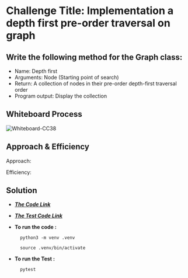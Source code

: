 # Challenge Title: Implementation a depth first pre-order traversal on graph
## Write the following method for the Graph class:

- Name: Depth first
- Arguments: Node (Starting point of search)
- Return: A collection of nodes in their pre-order depth-first traversal order
- Program output: Display the collection



## Whiteboard Process
![Whiteboard-CC38](./Whiteboard-CC38.PNG)

## Approach & Efficiency

Approach:


Efficiency:




## Solution
- **_[The Code Link](./graph/graph.py)_**

- **_[The Test Code Link](./tests/test_graph.py)_**

- **To run the code :**

        python3 -m venv .venv

        source .venv/bin/activate
    
- **To run the Test :**

        pytest

